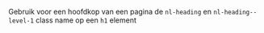 Gebruik voor een hoofdkop van een pagina de `nl-heading` en `nl-heading--level-1` class name op een `h1` element
